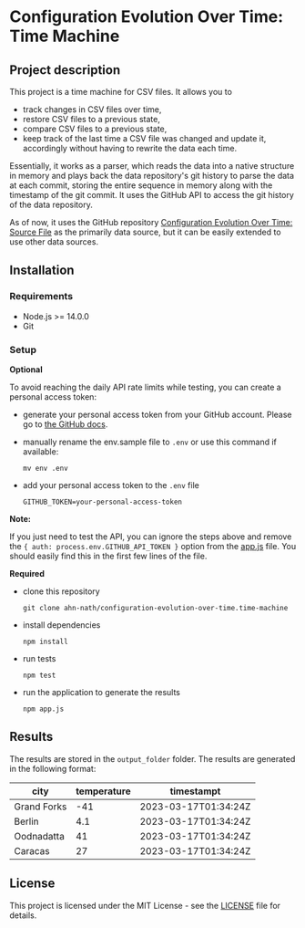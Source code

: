 # Configuration Evolution Over Time: Time Machine

## Project description

This project is a time machine for CSV files. It allows you to 
* track changes in CSV files over time,
* restore CSV files to a previous state,
* compare CSV files to a previous state,
* keep track of the last time a CSV file was changed and update it, accordingly without having to rewrite the data each time.

Essentially, it works as a parser, which reads the data into a native structure in memory and plays back the data repository's git history to parse the data at each commit, storing the entire sequence in memory along with the timestamp of the git commit. It uses the GitHub API to access the git history of the data repository.

As of now, it uses the GitHub repository [Configuration Evolution Over Time: Source File](https://github.com/ahn-nath/configuration-evolution-over-time.source-file) as the primarily data source, but it can be easily extended to use other data sources.

## Installation

### Requirements
* Node.js >= 14.0.0
* Git


### Setup

**Optional**

To avoid reaching the daily API rate limits while testing, you can create a personal access token:

- generate your personal access token from your GitHub account. Please go to [the GitHub docs](https://docs.github.com/en/authentication/keeping-your-account-and-data-secure/creating-a-personal-access-token#creating-a-personal-access-token-classic). 

- manually rename the env.sample file to `.env` or use this command if available:
    ```
    mv env .env
    ```
- add your personal access token to the `.env` file
    ```
    GITHUB_TOKEN=your-personal-access-token
    ```

**Note:**

If you just need to test the API, you can ignore the steps above and remove the `{ auth: process.env.GITHUB_API_TOKEN }` option from the [app.js](./app.js) file. You should easily find this in the first few lines of the file.


**Required**
- clone this repository
  
    ```
    git clone ahn-nath/configuration-evolution-over-time.time-machine
    ```
- install dependencies
    ```
    npm install
    ```
- run tests
    ```
    npm test
    ```
- run the application to generate the results
    ```
    npm app.js
    ```

## Results

The results are stored in the `output_folder` folder. The results are generated in the following format:



| city        | temperature | timestampt           |
| ----------- | ----------- | -------------------- |
| Grand Forks | -41         | 2023-03-17T01:34:24Z |
| Berlin      | 4.1         | 2023-03-17T01:34:24Z |
| Oodnadatta  | 41          | 2023-03-17T01:34:24Z |
| Caracas     | 27          | 2023-03-17T01:34:24Z |


## License

This project is licensed under the MIT License - see the [LICENSE](LICENSE) file for details.





 
